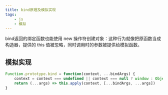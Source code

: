 ```yaml
---
title: bind原理及模拟实现
tags:
    - js
    - 模拟
---
```


bind返回的绑定函数也能使用 new 操作符创建对象：这种行为就像把原函数当成构造器，提供的 this 值被忽略，同时调用时的参数被提供给模拟函数。

## 模拟实现

```js
Function.prototype.bind = function(context, ...bindArgs) {
    context = context === undefined || context === null ? window : Object(context)
    return (...args) => this.apply(context, [...bindArgs, ...args])
}
```
